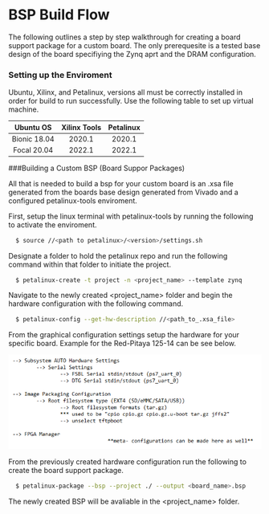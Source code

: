 <!-- GETTING STARTED -->
# BSP Build Flow

The following outlines a step by step walkthrough for creating a board support package for a custom board. The only prerequesite is a tested base design of the board specifiying the Zynq aprt and the DRAM configuration.

### Setting up the Enviroment

Ubuntu, Xilinx, and Petalinux, versions all must be correctly installed in order for build to run successfully. Use the following table to set up virtual machine.

|  Ubuntu OS  | Xilinx Tools | Petalinux |
|:------:|:------:|:------:|
|  Bionic 18.04  | 2020.1 |  2020.1  |
|  Focal 20.04   | 2022.1 |  2022.1  |

###Building a Custom BSP (Board Suppor Packages)

All that is needed to build a bsp for your custom board is an .xsa file generated from the boards base design generated from Vivado and a configured petalinux-tools enviroment.

First, setup the linux terminal with petalinux-tools by running the following to activate the enviroment.
 ```sh
   $ source //<path to petalinux>/<version>/settings.sh
   ```
Designate a folder to hold the petalinux repo and run the following command within that folder to initiate the project.
 ```sh
   $ petalinux-create -t project -n <project_name> --template zynq
   ```
Navigate to the newly created <project_name> folder and begin the hardware configuration with the following command.
 ```sh
   $ petalinux-config --get-hw-description //<path_to_.xsa_file>
   ```
From the graphical configuration settings setup the hardware for your specific board. Example for the Red-Pitaya 125-14 can be see below.

<center><img src="images/hw_configuration.PNG" alt="file structure"></center>

From the previously created hardware configuration run the following to create the board support package.
 ```sh
   $ petalinux-package --bsp --project ./ --output <board_name>.bsp
   ```
The newly created BSP will be avaliable in the <project_name> folder.


